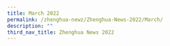 ```yaml
---
title: March 2022
permalink: /zhenghua-newz/Zhenghua-News-2022/March/
description: ""
third_nav_title: Zhenghua News 2022
---
```

